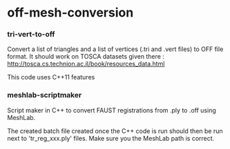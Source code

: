 # off-mesh-conversion
### tri-vert-to-off
Convert a list of triangles and a list of vertices (.tri and .vert files) to OFF file format. It should work on TOSCA datasets given there : http://tosca.cs.technion.ac.il/book/resources_data.html

This code uses C++11 features
### meshlab-scriptmaker
Script maker in C++ to convert FAUST registrations from .ply to .off using MeshLab.

The created batch file created once the C++ code is run should then be run next to 'tr_reg_xxx.ply' files. Make sure you the MeshLab path is correct.
